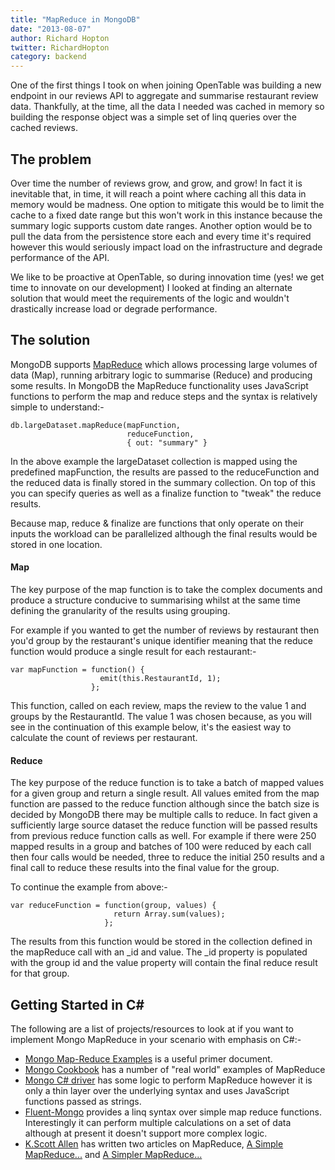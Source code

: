 ```yaml
---
title: "MapReduce in MongoDB"
date: "2013-08-07"
author: Richard Hopton
twitter: RichardHopton
category: backend
---
```


One of the first things I took on when joining OpenTable was building a new endpoint in our reviews API to aggregate and summarise restaurant review data. Thankfully, at the time, all the data I needed was cached in memory so building the response object was a simple set of linq queries over the cached reviews.

## The problem

Over time the number of reviews grow, and grow, and grow! In fact it is inevitable that, in time, it will reach a point where caching all this data in memory would be madness. One option to mitigate this would be to limit the cache to a fixed date range but this won't work in this instance because the summary logic supports custom date ranges. Another option would be to pull the data from the persistence store each and every time it's required however this would seriously impact load on the infrastructure and degrade performance of the API.

We like to be proactive at OpenTable, so during innovation time (yes! we get time to innovate on our development) I looked at finding an alternate solution that would meet the requirements of the logic and wouldn't drastically increase load or degrade performance.

## The solution

MongoDB supports [MapReduce][1] which allows processing large volumes of data (Map), running arbitrary logic to summarise (Reduce) and producing some results. In MongoDB the MapReduce functionality uses JavaScript functions to perform the map and reduce steps and the syntax is relatively simple to understand:-

    db.largeDataset.mapReduce(mapFunction,
                              reduceFunction,
                              { out: "summary" }

In the above example the largeDataset collection is mapped using the predefined mapFunction, the results are passed to the reduceFunction and the reduced data is finally stored in the summary collection. On top of this you can specify queries as well as a finalize function to "tweak" the reduce results.

Because map, reduce & finalize are functions that only operate on their inputs the workload can be parallelized although the final results would be stored in one location.

#### Map

The key purpose of the map function is to take the complex documents and produce a structure conducive to summarising whilst at the same time defining the granularity of the results using grouping.

For example if you wanted to get the number of reviews by restaurant then you'd group by the restaurant's unique identifier meaning that the reduce function would produce a single result for each restaurant:-

    var mapFunction = function() {
                        emit(this.RestaurantId, 1);
                      };

This function, called on each review, maps the review to the value 1 and groups by the RestaurantId. The value 1 was chosen because, as you will see in the continuation of this example below, it's the easiest way to calculate the count of reviews per restaurant.

#### Reduce

The key purpose of the reduce function is to take a batch of mapped values for a given group and return a single result. All values emited from the map function are passed to the reduce function although since the batch size is decided by MongoDB there may be multiple calls to reduce. In fact given a sufficiently large source dataset the reduce function will be passed results from previous reduce function calls as well. For example if there were 250 mapped results in a group and batches of 100 were reduced by each call then four calls would be needed, three to reduce the initial 250 results and a final call to reduce these results into the final value for the group.

To continue the example from above:-

    var reduceFunction = function(group, values) {
                           return Array.sum(values);
                         };

The results from this function would be stored in the collection defined in the mapReduce call with an \_id and value. The \_id property is populated with the group id and the value property will contain the final reduce result for that group.

## Getting Started in C#

The following are a list of projects/resources to look at if you want to implement Mongo MapReduce in your scenario with emphasis on C#:-

- [Mongo Map-Reduce Examples][2] is a useful primer document.
- [Mongo Cookbook][3] has a number of "real world" examples of MapReduce
- [Mongo C# driver][4] has some logic to perform MapReduce however it is only a thin layer over the underlying syntax and uses JavaScript functions passed as strings.
- [Fluent-Mongo][5] provides a linq syntax over simple map reduce functions. Interestingly it can perform multiple calculations on a set of data although at present it doesn't support more complex logic.
- [K.Scott Allen][8] has written two articles on MapReduce, [A Simple MapReduce...][6] and [A Simpler MapReduce...][7]

[1]: http://en.wikipedia.org/wiki/MapReduce
[2]: http://docs.mongodb.org/manual/tutorial/map-reduce-examples
[3]: http://cookbook.mongodb.org
[4]: http://docs.mongodb.org/ecosystem/drivers/csharp
[5]: http://github.com/craiggwilson/fluent-mongo/wiki/Map-Reduce
[6]: http://odetocode.com/blogs/scott/archive/2012/03/19/a-simple-mapreduce-with-mongodb-and-c.aspx
[7]: http://odetocode.com/blogs/scott/archive/2012/03/29/a-simpler-mapreduce-with-mongodb-and-c.aspx
[8]: http://twitter.com/odetocode
